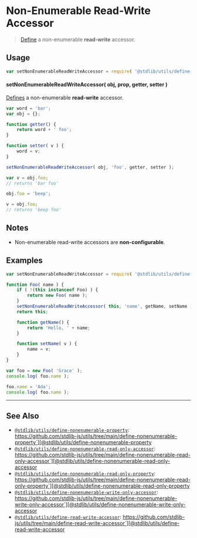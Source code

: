 <!--

@license Apache-2.0

Copyright (c) 2018 The Stdlib Authors.

Licensed under the Apache License, Version 2.0 (the "License");
you may not use this file except in compliance with the License.
You may obtain a copy of the License at

   http://www.apache.org/licenses/LICENSE-2.0

Unless required by applicable law or agreed to in writing, software
distributed under the License is distributed on an "AS IS" BASIS,
WITHOUT WARRANTIES OR CONDITIONS OF ANY KIND, either express or implied.
See the License for the specific language governing permissions and
limitations under the License.

-->

# Non-Enumerable Read-Write Accessor

> [Define][@stdlib/utils/define-property] a non-enumerable **read-write** accessor.

<section class="usage">

## Usage

<!-- eslint-disable id-length -->

```javascript
var setNonEnumerableReadWriteAccessor = require( '@stdlib/utils/define-nonenumerable-read-write-accessor' );
```

#### setNonEnumerableReadWriteAccessor( obj, prop, getter, setter )

[Defines][@stdlib/utils/define-property] a non-enumerable **read-write** accessor.

<!-- eslint-disable id-length -->

```javascript
var word = 'bar';
var obj = {};

function getter() {
    return word + ' foo';
}

function setter( v ) {
    word = v;
}

setNonEnumerableReadWriteAccessor( obj, 'foo', getter, setter );

var v = obj.foo;
// returns 'bar foo'

obj.foo = 'beep';

v = obj.foo;
// returns 'beep foo'
```

</section>

<!-- /.usage -->

<section class="notes">
    
## Notes

-   Non-enumerable read-write accessors are **non-configurable**.

</section>

<!-- /.notes -->

<section class="examples">

## Examples

<!-- eslint-disable id-length -->

<!-- eslint no-undef: "error" -->

```javascript
var setNonEnumerableReadWriteAccessor = require( '@stdlib/utils/define-nonenumerable-read-write-accessor' );

function Foo( name ) {
    if ( !(this instanceof Foo) ) {
        return new Foo( name );
    }
    setNonEnumerableReadWriteAccessor( this, 'name', getName, setName );
    return this;

    function getName() {
        return 'Hello, ' + name;
    }

    function setName( v ) {
        name = v;
    }
}

var foo = new Foo( 'Grace' );
console.log( foo.name );

foo.name = 'Ada';
console.log( foo.name );
```

</section>

<!-- /.examples -->

<!-- Section for related `stdlib` packages. Do not manually edit this section, as it is automatically populated. -->

<section class="related">

* * *

## See Also

-   [`@stdlib/utils/define-nonenumerable-property`][@stdlib/utils/define-nonenumerable-property]: https://github.com/stdlib-js/utils/tree/main/define-nonenumerable-property`][@stdlib/utils/define-nonenumerable-property
-   [`@stdlib/utils/define-nonenumerable-read-only-accessor`][@stdlib/utils/define-nonenumerable-read-only-accessor]: https://github.com/stdlib-js/utils/tree/main/define-nonenumerable-read-only-accessor`][@stdlib/utils/define-nonenumerable-read-only-accessor
-   [`@stdlib/utils/define-nonenumerable-read-only-property`][@stdlib/utils/define-nonenumerable-read-only-property]: https://github.com/stdlib-js/utils/tree/main/define-nonenumerable-read-only-property`][@stdlib/utils/define-nonenumerable-read-only-property
-   [`@stdlib/utils/define-nonenumerable-write-only-accessor`][@stdlib/utils/define-nonenumerable-write-only-accessor]: https://github.com/stdlib-js/utils/tree/main/define-nonenumerable-write-only-accessor`][@stdlib/utils/define-nonenumerable-write-only-accessor
-   [`@stdlib/utils/define-read-write-accessor`][@stdlib/utils/define-read-write-accessor]: https://github.com/stdlib-js/utils/tree/main/define-read-write-accessor`][@stdlib/utils/define-read-write-accessor

</section>

<!-- /.related -->

<!-- Section for all links. Make sure to keep an empty line after the `section` element and another before the `/section` close. -->

<section class="links">

[@stdlib/utils/define-property]: https://github.com/stdlib-js/utils/tree/main/define-property

<!-- <related-links> -->

[@stdlib/utils/define-nonenumerable-property]: https://github.com/stdlib-js/utils/tree/main/define-nonenumerable-property

[@stdlib/utils/define-nonenumerable-read-only-accessor]: https://github.com/stdlib-js/utils/tree/main/define-nonenumerable-read-only-accessor

[@stdlib/utils/define-nonenumerable-read-only-property]: https://github.com/stdlib-js/utils/tree/main/define-nonenumerable-read-only-property

[@stdlib/utils/define-nonenumerable-write-only-accessor]: https://github.com/stdlib-js/utils/tree/main/define-nonenumerable-write-only-accessor

[@stdlib/utils/define-read-write-accessor]: https://github.com/stdlib-js/utils/tree/main/define-read-write-accessor

<!-- </related-links> -->

</section>

<!-- /.links -->
